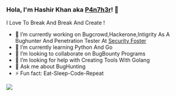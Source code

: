 ### Hola, I'm Hashir Khan aka <a href=https://twitter.com/7H3P4n7h3R>P4n7h3r</a>! 👋

I Love To Break And Break And Create !

- 🔭 I’m currently working on Bugcrowd,Hackerone,Intigrity As A Bughunter And Penetration Tester At <a href=https://securityfoster.com/>Security Foster</a>
- 🌱 I’m currently learning Python And Go
- 👯 I’m looking to collaborate on BugBounty Programs
- 🤔 I’m looking for help with Creating Tools With Golang
- 💬 Ask me about BugHunting 
- ⚡ Fun fact: Eat-Sleep-Code-Repeat





<img src="https://github-readme-stats.vercel.app/api?username=7H3P4n7h3R&&show_icons=true&theme=radical">

